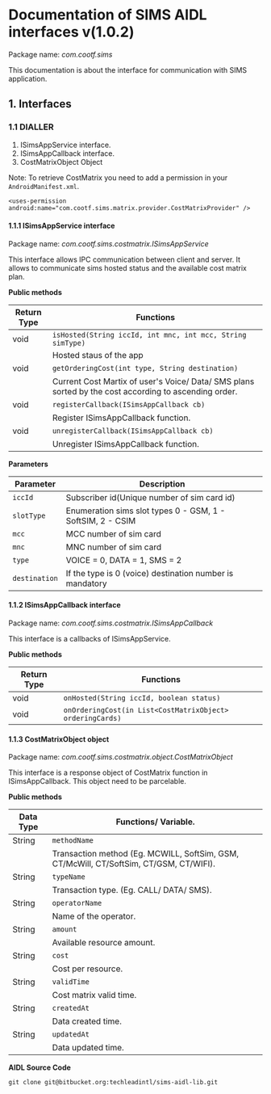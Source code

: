 # Documentation of SIMS AIDL interfaces v(1.0.2) #
Package name: _com.cootf.sims_

This documentation is about the interface for communication with SIMS application.  

## 1. Interfaces ##

### 1.1 DIALLER ###
1. ISimsAppService interface.
2. ISimsAppCallback interface.
3. CostMatrixObject Object

Note: To retrieve CostMatrix you need to add a permission in your ```AndroidManifest.xml```.

```<uses-permission android:name="com.cootf.sims.matrix.provider.CostMatrixProvider" />```

#### 1.1.1 ISimsAppService interface ####
Package name: _com.cootf.sims.costmatrix.ISimsAppService_

This interface allows IPC communication between client and server. It allows to communicate sims hosted status and the available cost matrix plan.

**Public methods**

| Return Type | Functions |
| --- | --- |
| void  | ```isHosted(String iccId, int mnc, int mcc, String simType)``` |
|| Hosted staus of the app |
| void  | ```getOrderingCost(int type, String destination)``` |
|| Current Cost Martix of user's Voice/ Data/ SMS plans sorted by the cost according to ascending order. |
| void  | ```registerCallback(ISimsAppCallback cb)``` |
|| Register ISimsAppCallback function. |
| void  | ```unregisterCallback(ISimsAppCallback cb)``` |
|| Unregister ISimsAppCallback function. |

**Parameters**

| Parameter | Description |
| --- | --- |
| ```iccId```  | Subscriber id(Unique number of sim card id) |
| ```slotType```  | Enumeration sims slot types 0 - GSM, 1 - SoftSIM, 2 - CSIM |
| ```mcc```  | MCC number of sim card |
| ```mnc```  | MNC number of sim card |
| ```type```  | VOICE = 0, DATA = 1, SMS = 2 |
| ```destination```  | If the type is 0 (voice) destination number is mandatory |

#### 1.1.2 ISimsAppCallback interface ####
Package name: _com.cootf.sims.costmatrix.ISimsAppCallback_

This interface is a callbacks of ISimsAppService.

**Public methods**

| Return Type | Functions |
| --- | --- |
| void  | ```onHosted(String iccId, boolean status)``` |
| void  | ```onOrderingCost(in List<CostMatrixObject> orderingCards)``` |

#### 1.1.3 CostMatrixObject object ####
Package name: _com.cootf.sims.costmatrix.object.CostMatrixObject_

This interface is a response object of CostMatrix function in ISimsAppCallback. This object need to be parcelable.

**Public methods**

| Data Type | Functions/ Variable. |
| --- | --- |
| String | ```methodName``` |
|| Transaction method (Eg. MCWILL, SoftSim, GSM, CT/McWill, CT/SoftSim, CT/GSM, CT/WIFI). |
| String | ```typeName``` |
|| Transaction type. (Eg. CALL/ DATA/ SMS). |
| String | ```operatorName``` |
|| Name of the operator. |
| String | ```amount``` |
|| Available resource amount. |
| String | ```cost``` |
|| Cost per resource. |
| String | ```validTime``` |
|| Cost matrix valid time. |
| String | ```createdAt``` |
|| Data created time. |
| String | ```updatedAt``` |
|| Data updated time. |

**AIDL Source Code**

```git clone git@bitbucket.org:techleadintl/sims-aidl-lib.git```
